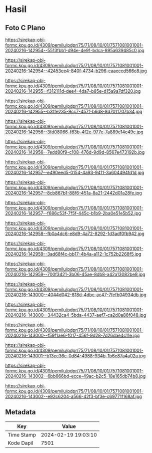 # Hasil

## Foto C Plano

https://sirekap-obj-formc.kpu.go.id/4309/pemilu/pdpr/75/71/08/10/01/7571081001001-20240216-142954--5513fbb1-d94e-4e91-bdca-895a639485c0.jpg

https://sirekap-obj-formc.kpu.go.id/4309/pemilu/pdpr/75/71/08/10/01/7571081001001-20240216-142954--42453ee4-840f-4734-b296-caaeccd566c8.jpg

https://sirekap-obj-formc.kpu.go.id/4309/pemilu/pdpr/75/71/08/10/01/7571081001001-20240216-142955--f312111d-dee4-4da7-b85e-d15a9a7df320.jpg

https://sirekap-obj-formc.kpu.go.id/4309/pemilu/pdpr/75/71/08/10/01/7571081001001-20240216-142955--b31fe235-9cc7-457f-b6d8-8d7011707b34.jpg

https://sirekap-obj-formc.kpu.go.id/4309/pemilu/pdpr/75/71/08/10/01/7571081001001-20240216-142956--3fd08066-f63b-4f2e-977e-7a889e14c49c.jpg

https://sirekap-obj-formc.kpu.go.id/4309/pemilu/pdpr/75/71/08/10/01/7571081001001-20240216-142956--7edd80f9-c108-476d-9d9d-8567e473192b.jpg

https://sirekap-obj-formc.kpu.go.id/4309/pemilu/pdpr/75/71/08/10/01/7571081001001-20240216-142957--e490eed5-0154-4a93-9411-3a604494fd1d.jpg

https://sirekap-obj-formc.kpu.go.id/4309/pemilu/pdpr/75/71/08/10/01/7571081001001-20240216-142957--8cb867b1-88f6-451a-8a21-2442d01a28fe.jpg

https://sirekap-obj-formc.kpu.go.id/4309/pemilu/pdpr/75/71/08/10/01/7571081001001-20240216-142957--f686c53f-7f5f-445c-b1b9-2ba0e51e5b52.jpg

https://sirekap-obj-formc.kpu.go.id/4309/pemilu/pdpr/75/71/08/10/01/7571081001001-20240216-142958--fb0a4dc6-e8d9-4a72-8292-1d3adf0fb942.jpg

https://sirekap-obj-formc.kpu.go.id/4309/pemilu/pdpr/75/71/08/10/01/7571081001001-20240216-142959--3ad68f4c-bb17-4b4a-a112-1c752b2268f5.jpg

https://sirekap-obj-formc.kpu.go.id/4309/pemilu/pdpr/75/71/08/10/01/7571081001001-20240216-142959--700f3421-3b06-45ae-8db8-a42a13082be8.jpg

https://sirekap-obj-formc.kpu.go.id/4309/pemilu/pdpr/75/71/08/10/01/7571081001001-20240216-143000--4044d042-818d-4dbc-ac47-7fefb04934db.jpg

https://sirekap-obj-formc.kpu.go.id/4309/pemilu/pdpr/75/71/08/10/01/7571081001001-20240216-143000--34432ca4-5bda-4437-aef7-ca2d0a86f048.jpg

https://sirekap-obj-formc.kpu.go.id/4309/pemilu/pdpr/75/71/08/10/01/7571081001001-20240216-143000--f59f1ae6-f017-456f-9d28-7d26dae4c11e.jpg

https://sirekap-obj-formc.kpu.go.id/4309/pemilu/pdpr/75/71/08/10/01/7571081001001-20240216-143001--b13ec36c-0d84-4988-934b-1b6e87a4a02a.jpg

https://sirekap-obj-formc.kpu.go.id/4309/pemilu/pdpr/75/71/08/10/01/7571081001001-20240216-143002--6bb666bd-ecce-49ac-b2c5-18e165db74b8.jpg

https://sirekap-obj-formc.kpu.go.id/4309/pemilu/pdpr/75/71/08/10/01/7571081001001-20240216-143002--e92c6204-a566-42f3-bf3e-c69771f168af.jpg


## Metadata

| Key        | Value               |
| ---------- | ------------------- |
| Time Stamp | 2024-02-19 19:03:10 |
| Kode Dapil | 7501                |



